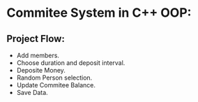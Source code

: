 # Commitee System in C++ OOP:

## Project Flow:

- Add members.
- Choose duration and deposit interval.
- Deposite Money.
- Random Person selection.
- Update Commitee Balance.
- Save Data.
